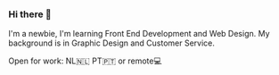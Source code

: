 ### Hi there 👋

I'm a newbie, I'm learning Front End Development and Web Design.
My background is in Graphic Design and Customer Service.

Open for work: NL:netherlands: PT:portugal: or remote:computer:
